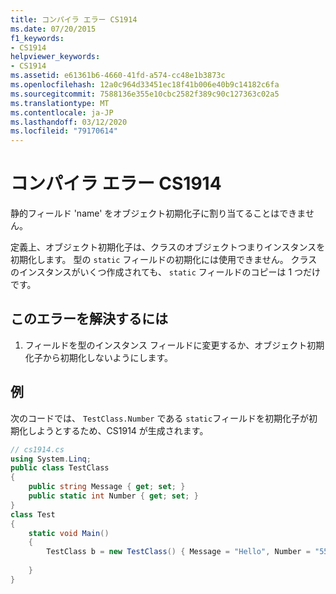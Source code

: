 ```yaml
---
title: コンパイラ エラー CS1914
ms.date: 07/20/2015
f1_keywords:
- CS1914
helpviewer_keywords:
- CS1914
ms.assetid: e61361b6-4660-41fd-a574-cc48e1b3873c
ms.openlocfilehash: 12a0c964d33451ec18f41b006e40b9c14182c6fa
ms.sourcegitcommit: 7588136e355e10cbc2582f389c90c127363c02a5
ms.translationtype: MT
ms.contentlocale: ja-JP
ms.lasthandoff: 03/12/2020
ms.locfileid: "79170614"
---
```

# <a name="compiler-error-cs1914"></a>コンパイラ エラー CS1914
静的フィールド 'name' をオブジェクト初期化子に割り当てることはできません。  
  
 定義上、オブジェクト初期化子は、クラスのオブジェクトつまりインスタンスを初期化します。 型の `static` フィールドの初期化には使用できません。 クラスのインスタンスがいくつ作成されても、 `static` フィールドのコピーは 1 つだけです。  
  
## <a name="to-correct-this-error"></a>このエラーを解決するには  
  
1. フィールドを型のインスタンス フィールドに変更するか、オブジェクト初期化子から初期化しないようにします。  
  
## <a name="example"></a>例  
 次のコードでは、 `TestClass.Number` である `static`フィールドを初期化子が初期化しようとするため、CS1914 が生成されます。  
  
```csharp  
// cs1914.cs  
using System.Linq;  
public class TestClass  
{  
    public string Message { get; set; }  
    public static int Number { get; set; }
}  
class Test  
{  
    static void Main()  
    {  
        TestClass b = new TestClass() { Message = "Hello", Number = "555-1212" }; // CS1914  
  
    }  
}  
```
